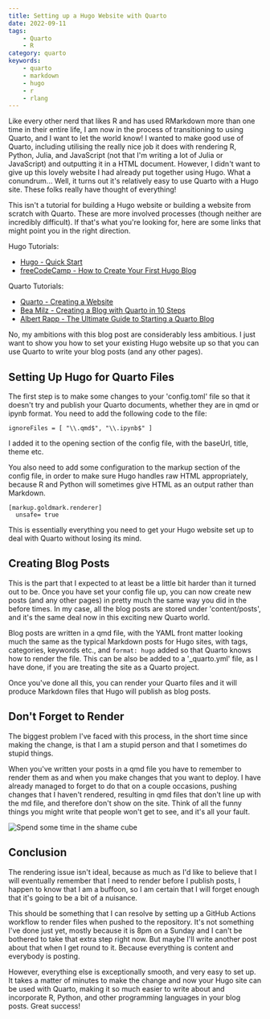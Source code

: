 ```yaml
---
title: Setting up a Hugo Website with Quarto
date: 2022-09-11
tags:
    - Quarto
    - R
category: quarto
keywords:
    - quarto
    - markdown
    - hugo
    - r
    - rlang
---
```




Like every other nerd that likes R and has used RMarkdown more than one time in their entire life, I am now in the process of transitioning to using Quarto, and I want to let the world know! I wanted to make good use of Quarto, including utilising the really nice job it does with rendering R, Python, Julia, and JavaScript (not that I'm writing a lot of Julia or JavaScript) and outputting it in a HTML document. However, I didn't want to give up this lovely website I had already put together using Hugo. What a conundrum... Well, it turns out it's relatively easy to use Quarto with a Hugo site. These folks really have thought of everything!

This isn't a tutorial for building a Hugo website or building a website from scratch with Quarto. These are more involved processes (though neither are incredibly difficult). If that's what you're looking for, here are some links that might point you in the right direction.

Hugo Tutorials:

- [Hugo - Quick Start](https://gohugo.io/getting-started/quick-start/)
- [freeCodeCamp - How to Create Your First Hugo Blog](https://www.freecodecamp.org/news/your-first-hugo-blog-a-practical-guide/)

Quarto Tutorials:

- [Quarto - Creating a Website](https://quarto.org/docs/websites/)
- [Bea Milz - Creating a Blog with Quarto in 10 Steps](https://beamilz.com/posts/2022-06-05-creating-a-blog-with-quarto/en/)
- [Albert Rapp - The Ultimate Guide to Starting a Quarto Blog](https://albert-rapp.de/posts/13_quarto_blog_writing_guide/13_quarto_blog_writing_guide.html)

No, my ambitions with this blog post are considerably less ambitious. I just want to show you how to set your existing Hugo website up so that you can use Quarto to write your blog posts (and any other pages).

## Setting Up Hugo for Quarto Files

The first step is to make some changes to your 'config.toml' file so that it doesn't try and publish your Quarto documents, whether they are in qmd or ipynb format. You need to add the following code to the file:

    ignoreFiles = [ "\\.qmd$", "\\.ipynb$" ]

I added it to the opening section of the config file, with the baseUrl, title, theme etc.

You also need to add some configuration to the markup section of the config file, in order to make sure Hugo handles raw HTML appropriately, because R and Python will sometimes give HTML as an output rather than Markdown.

    [markup.goldmark.renderer]
      unsafe= true

This is essentially everything you need to get your Hugo website set up to deal with Quarto without losing its mind.

## Creating Blog Posts

This is the part that I expected to at least be a little bit harder than it turned out to be. Once you have set your config file up, you can now create new posts (and any other pages) in pretty much the same way you did in the before times. In my case, all the blog posts are stored under 'content/posts', and it's the same deal now in this exciting new Quarto world.

Blog posts are written in a qmd file, with the YAML front matter looking much the same as the typical Markdown posts for Hugo sites, with tags, categories, keywords etc., and `format: hugo` added so that Quarto knows how to render the file. This can be also be added to a '\_quarto.yml' file, as I have done, if you are treating the site as a Quarto project.

Once you've done all this, you can render your Quarto files and it will produce Markdown files that Hugo will publish as blog posts.

## Don't Forget to Render

The biggest problem I've faced with this process, in the short time since making the change, is that I am a stupid person and that I sometimes do stupid things.

When you've written your posts in a qmd file you have to remember to render them as and when you make changes that you want to deploy. I have already managed to forget to do that on a couple occasions, pushing changes that I haven't rendered, resulting in qmd files that don't line up with the md file, and therefore don't show on the site. Think of all the funny things you might write that people won't get to see, and it's all your fault.

![Spend some time in the shame cube](https://media.giphy.com/media/3Mm6HZud4m2oU/giphy.gif)

## Conclusion

The rendering issue isn't ideal, because as much as I'd like to believe that I will eventually remember that I need to render before I publish posts, I happen to know that I am a buffoon, so I am certain that I will forget enough that it's going to be a bit of a nuisance.

This should be something that I can resolve by setting up a GitHub Actions workflow to render files when pushed to the repository. It's not something I've done just yet, mostly because it is 8pm on a Sunday and I can't be bothered to take that extra step right now. But maybe I'll write another post about that when I get round to it. Because everything is content and everybody is posting.

However, everything else is exceptionally smooth, and very easy to set up. It takes a matter of minutes to make the change and now your Hugo site can be used with Quarto, making it so much easier to write about and incorporate R, Python, and other programming languages in your blog posts. Great success!
